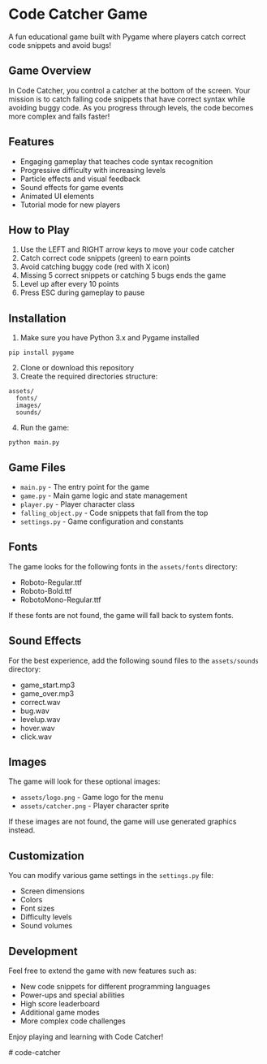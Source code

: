 # Code Catcher Game

A fun educational game built with Pygame where players catch correct code snippets and avoid bugs!

## Game Overview

In Code Catcher, you control a catcher at the bottom of the screen. Your mission is to catch falling code snippets that have correct syntax while avoiding buggy code. As you progress through levels, the code becomes more complex and falls faster!

## Features

- Engaging gameplay that teaches code syntax recognition
- Progressive difficulty with increasing levels
- Particle effects and visual feedback
- Sound effects for game events
- Animated UI elements
- Tutorial mode for new players

## How to Play

1. Use the LEFT and RIGHT arrow keys to move your code catcher
2. Catch correct code snippets (green) to earn points
3. Avoid catching buggy code (red with X icon)
4. Missing 5 correct snippets or catching 5 bugs ends the game
5. Level up after every 10 points
6. Press ESC during gameplay to pause

## Installation

1. Make sure you have Python 3.x and Pygame installed
```
pip install pygame
```

2. Clone or download this repository
3. Create the required directories structure:
```
assets/
  fonts/
  images/
  sounds/
```

4. Run the game:
```
python main.py
```

## Game Files

- `main.py` - The entry point for the game
- `game.py` - Main game logic and state management
- `player.py` - Player character class
- `falling_object.py` - Code snippets that fall from the top
- `settings.py` - Game configuration and constants

## Fonts

The game looks for the following fonts in the `assets/fonts` directory:
- Roboto-Regular.ttf
- Roboto-Bold.ttf
- RobotoMono-Regular.ttf

If these fonts are not found, the game will fall back to system fonts.

## Sound Effects

For the best experience, add the following sound files to the `assets/sounds` directory:
- game_start.mp3
- game_over.mp3
- correct.wav
- bug.wav
- levelup.wav
- hover.wav
- click.wav

## Images

The game will look for these optional images:
- `assets/logo.png` - Game logo for the menu
- `assets/catcher.png` - Player character sprite

If these images are not found, the game will use generated graphics instead.

## Customization

You can modify various game settings in the `settings.py` file:
- Screen dimensions
- Colors
- Font sizes
- Difficulty levels
- Sound volumes

## Development

Feel free to extend the game with new features such as:
- New code snippets for different programming languages
- Power-ups and special abilities
- High score leaderboard
- Additional game modes
- More complex code challenges

Enjoy playing and learning with Code Catcher!


#   c o d e - c a t c h e r  
 